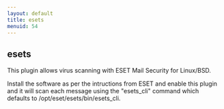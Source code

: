 ```yaml
---
layout: default
title: esets
menuid: 54
---
```

esets
-----

This plugin allows virus scanning with ESET Mail Security for Linux/BSD.

Install the software as per the intructions from ESET and enable this plugin
and it will scan each message using the "esets_cli" command which defaults to
/opt/eset/esets/bin/esets_cli.

